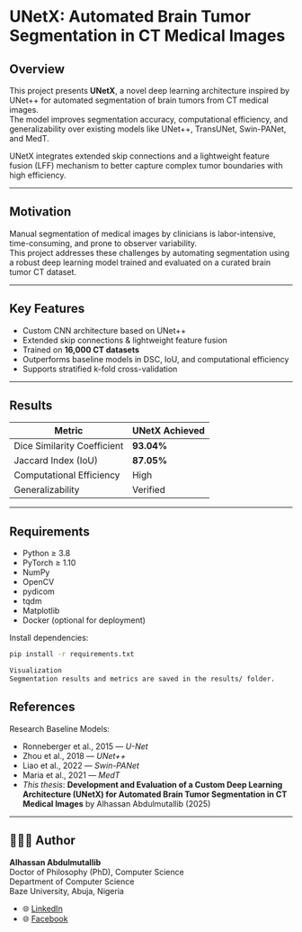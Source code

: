 # UNetX: Automated Brain Tumor Segmentation in CT Medical Images

## Overview

This project presents **UNetX**, a novel deep learning architecture inspired by UNet++ for automated segmentation of brain tumors from CT medical images.  
The model improves segmentation accuracy, computational efficiency, and generalizability over existing models like UNet++, TransUNet, Swin-PANet, and MedT.

UNetX integrates extended skip connections and a lightweight feature fusion (LFF) mechanism to better capture complex tumor boundaries with high efficiency.

---

## Motivation

Manual segmentation of medical images by clinicians is labor-intensive, time-consuming, and prone to observer variability.  
This project addresses these challenges by automating segmentation using a robust deep learning model trained and evaluated on a curated brain tumor CT dataset.

---

## Key Features

- Custom CNN architecture based on UNet++
- Extended skip connections & lightweight feature fusion
- Trained on **16,000 CT datasets**
- Outperforms baseline models in DSC, IoU, and computational efficiency
- Supports stratified k-fold cross-validation

---

## Results

| Metric                        | UNetX Achieved |
|-------------------------------|-----------------|
| Dice Similarity Coefficient   | **93.04%**      |
| Jaccard Index (IoU)           | **87.05%**      |
| Computational Efficiency      | High            |
| Generalizability              | Verified        |

---


## Requirements

- Python ≥ 3.8
- PyTorch ≥ 1.10
- NumPy
- OpenCV
- pydicom
- tqdm
- Matplotlib
- Docker (optional for deployment)

Install dependencies:
```bash
pip install -r requirements.txt

Visualization
Segmentation results and metrics are saved in the results/ folder.

```

## References

Research Baseline Models:

- Ronneberger et al., 2015 — *U-Net*
- Zhou et al., 2018 — *UNet++*
- Liao et al., 2022 — *Swin-PANet*
- Maria et al., 2021 — *MedT*
- *This thesis*: **Development and Evaluation of a Custom Deep Learning Architecture (UNetX) for Automated Brain Tumor Segmentation in CT Medical Images** by Alhassan Abdulmutallib (2025)

---

## 👩🏽‍💻 Author

**Alhassan Abdulmutallib**  
Doctor of Philosophy (PhD), Computer Science  
Department of Computer Science  
Baze University, Abuja, Nigeria  

- 🌐 [LinkedIn](https://www.linkedin.com/in/alhassan-abdulmutallib-47381294/)
- 🌐 [Facebook](https://www.facebook.com/people/Alhassan-Abdulmutallib/61554448546375/)
